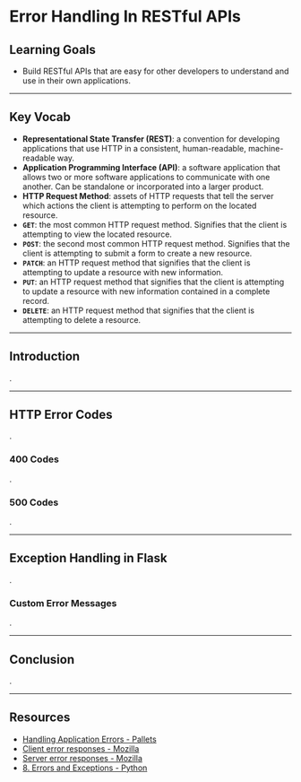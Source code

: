 # Error Handling In RESTful APIs

## Learning Goals

- Build RESTful APIs that are easy for other developers to understand and use
  in their own applications.

***

## Key Vocab

- **Representational State Transfer (REST)**: a convention for developing
  applications that use HTTP in a consistent, human-readable, machine-readable
  way.
- **Application Programming Interface (API)**: a software application that
  allows two or more software applications to communicate with one another.
  Can be standalone or incorporated into a larger product.
- **HTTP Request Method**: assets of HTTP requests that tell the server which
  actions the client is attempting to perform on the located resource.
- **`GET`**: the most common HTTP request method. Signifies that the client is
  attempting to view the located resource.
- **`POST`**: the second most common HTTP request method. Signifies that the
  client is attempting to submit a form to create a new resource.
- **`PATCH`**: an HTTP request method that signifies that the client is attempting
  to update a resource with new information.
- **`PUT`**: an HTTP request method that signifies that the client is attempting
  to update a resource with new information contained in a complete record.
- **`DELETE`**: an HTTP request method that signifies that the client is
  attempting to delete a resource.

***

## Introduction

.

***

## HTTP Error Codes

.

### 400 Codes

.

### 500 Codes

.

***

## Exception Handling in Flask

.

### Custom Error Messages

.

***

## Conclusion

.

***

## Resources

- [Handling Application Errors - Pallets](https://flask.palletsprojects.com/en/2.2.x/errorhandling/)
- [Client error responses - Mozilla](https://developer.mozilla.org/en-US/docs/Web/HTTP/Status#client_error_responses)
- [Server error responses - Mozilla](https://developer.mozilla.org/en-US/docs/Web/HTTP/Status#server_error_responses)
- [8. Errors and Exceptions - Python](https://docs.python.org/3.8/tutorial/errors.html)
